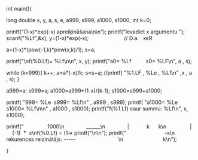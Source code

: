 int main(){

long double x, y, a, s, e, a999, s999, a1000, s1000;
int k=0;

printf("(1-x)*exp(-x) apreiķināšana\n\n");
printf("Ievadiet x argumentu ");
scanf("%Lf",&x);
y=(1-x)*exp(-x);                        // D.a.   xєR

a=(1-x)*(pow(-1,k)*pow(x,k)/1);
s=a;

printf("\nf(%0.Lf)= %Lf\n\n", x, y);
printf("a0= %Lf          s0= %LF\n", a , s);

while (k<999){
k++;
a=a*(-x)/k;
s=s+a;
//printf( "%1.LF , %Le , %Lf\n" ,x , a , s);
}

a999=a;
s999=s;
a1000=a999*(1-x)/(k-1);
s1000=s999+a1000;

printf( "999= %Le  s999= %Lf\n" , a999 , s999);
printf( "a1000= %Le   s1000= %Lf\n\n" , a1000 , s1000);
printf("f(%1.Lf) caur summu: %Lf\n", x, s1000);

printf("                1000\n               ______\n               |            k      k\n                |       (-1)  *  x\nf(%0.Lf) = (1->
printf("\n\n");
printf("                          -x\n rekurences reizinātājs: -----                             \n                           k\n");

}
